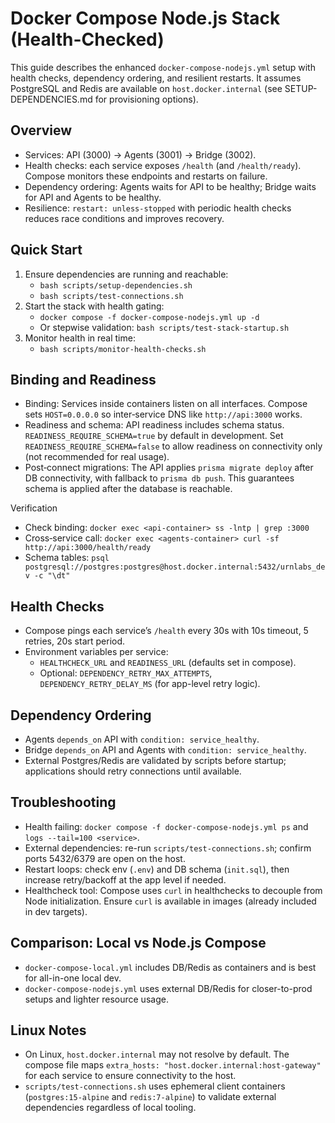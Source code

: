 # Docker Compose Node.js Stack (Health-Checked)

This guide describes the enhanced `docker-compose-nodejs.yml` setup with health checks, dependency ordering, and resilient restarts. It assumes PostgreSQL and Redis are available on `host.docker.internal` (see SETUP-DEPENDENCIES.md for provisioning options).

## Overview
- Services: API (3000) → Agents (3001) → Bridge (3002).
- Health checks: each service exposes `/health` (and `/health/ready`). Compose monitors these endpoints and restarts on failure.
- Dependency ordering: Agents waits for API to be healthy; Bridge waits for API and Agents to be healthy.
- Resilience: `restart: unless-stopped` with periodic health checks reduces race conditions and improves recovery.

## Quick Start
1) Ensure dependencies are running and reachable:
   - `bash scripts/setup-dependencies.sh`
   - `bash scripts/test-connections.sh`
2) Start the stack with health gating:
   - `docker compose -f docker-compose-nodejs.yml up -d`
   - Or stepwise validation: `bash scripts/test-stack-startup.sh`
3) Monitor health in real time:
   - `bash scripts/monitor-health-checks.sh`

## Binding and Readiness
- Binding: Services inside containers listen on all interfaces. Compose sets `HOST=0.0.0.0` so inter‑service DNS like `http://api:3000` works.
- Readiness and schema: API readiness includes schema status. `READINESS_REQUIRE_SCHEMA=true` by default in development. Set `READINESS_REQUIRE_SCHEMA=false` to allow readiness on connectivity only (not recommended for real usage).
- Post‑connect migrations: The API applies `prisma migrate deploy` after DB connectivity, with fallback to `prisma db push`. This guarantees schema is applied after the database is reachable.

Verification
- Check binding: `docker exec <api-container> ss -lntp | grep :3000`
- Cross‑service call: `docker exec <agents-container> curl -sf http://api:3000/health/ready`
- Schema tables: `psql postgresql://postgres:postgres@host.docker.internal:5432/urnlabs_dev -c "\dt"`

## Health Checks
- Compose pings each service’s `/health` every 30s with 10s timeout, 5 retries, 20s start period.
- Environment variables per service:
  - `HEALTHCHECK_URL` and `READINESS_URL` (defaults set in compose).
  - Optional: `DEPENDENCY_RETRY_MAX_ATTEMPTS`, `DEPENDENCY_RETRY_DELAY_MS` (for app-level retry logic).

## Dependency Ordering
- Agents `depends_on` API with `condition: service_healthy`.
- Bridge `depends_on` API and Agents with `condition: service_healthy`.
- External Postgres/Redis are validated by scripts before startup; applications should retry connections until available.

## Troubleshooting
- Health failing: `docker compose -f docker-compose-nodejs.yml ps` and `logs --tail=100 <service>`.
- External dependencies: re-run `scripts/test-connections.sh`; confirm ports 5432/6379 are open on the host.
- Restart loops: check env (`.env`) and DB schema (`init.sql`), then increase retry/backoff at the app level if needed.
- Healthcheck tool: Compose uses `curl` in healthchecks to decouple from Node initialization. Ensure `curl` is available in images (already included in dev targets).

## Comparison: Local vs Node.js Compose
- `docker-compose-local.yml` includes DB/Redis as containers and is best for all-in-one local dev.
- `docker-compose-nodejs.yml` uses external DB/Redis for closer-to-prod setups and lighter resource usage.

## Linux Notes
- On Linux, `host.docker.internal` may not resolve by default. The compose file maps `extra_hosts: "host.docker.internal:host-gateway"` for each service to ensure connectivity to the host.
- `scripts/test-connections.sh` uses ephemeral client containers (`postgres:15-alpine` and `redis:7-alpine`) to validate external dependencies regardless of local tooling.

